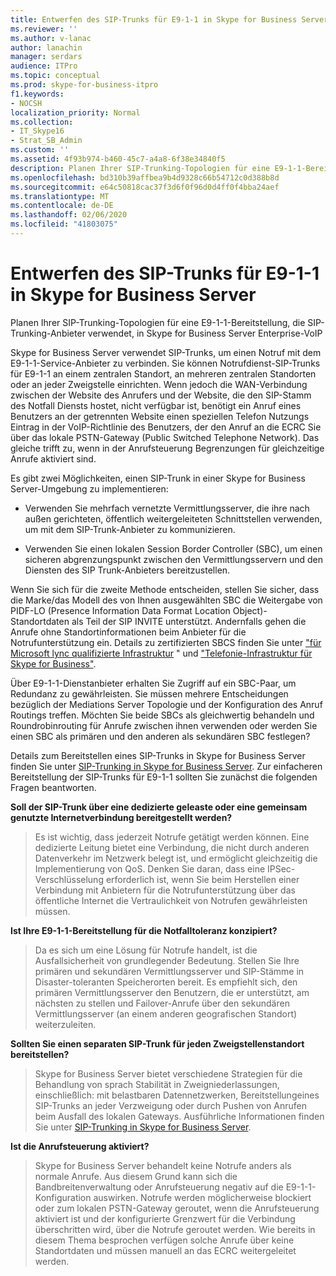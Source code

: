 ```yaml
---
title: Entwerfen des SIP-Trunks für E9-1-1 in Skype for Business Server
ms.reviewer: ''
ms.author: v-lanac
author: lanachin
manager: serdars
audience: ITPro
ms.topic: conceptual
ms.prod: skype-for-business-itpro
f1.keywords:
- NOCSH
localization_priority: Normal
ms.collection:
- IT_Skype16
- Strat_SB_Admin
ms.custom: ''
ms.assetid: 4f93b974-b460-45c7-a4a8-6f38e34840f5
description: Planen Ihrer SIP-Trunking-Topologien für eine E9-1-1-Bereitstellung, die SIP-Trunking-Anbieter verwendet, in Skype for Business Server Enterprise-VoIP
ms.openlocfilehash: bd310b39affbea9b4d9328c66b54712c0d388b8d
ms.sourcegitcommit: e64c50818cac37f3d6f0f96d0d4ff0f4bba24aef
ms.translationtype: MT
ms.contentlocale: de-DE
ms.lasthandoff: 02/06/2020
ms.locfileid: "41803075"
---
```

# <a name="design-the-sip-trunk-for-e9-1-1-in-skype-for-business-server"></a>Entwerfen des SIP-Trunks für E9-1-1 in Skype for Business Server
 
Planen Ihrer SIP-Trunking-Topologien für eine E9-1-1-Bereitstellung, die SIP-Trunking-Anbieter verwendet, in Skype for Business Server Enterprise-VoIP
  
Skype for Business Server verwendet SIP-Trunks, um einen Notruf mit dem E9-1-1-Service-Anbieter zu verbinden. Sie können Notrufdienst-SIP-Trunks für E9-1-1 an einem zentralen Standort, an mehreren zentralen Standorten oder an jeder Zweigstelle einrichten. Wenn jedoch die WAN-Verbindung zwischen der Website des Anrufers und der Website, die den SIP-Stamm des Notfall Diensts hostet, nicht verfügbar ist, benötigt ein Anruf eines Benutzers an der getrennten Website einen speziellen Telefon Nutzungs Eintrag in der VoIP-Richtlinie des Benutzers, der den Anruf an die ECRC Sie über das lokale PSTN-Gateway (Public Switched Telephone Network). Das gleiche trifft zu, wenn in der Anrufsteuerung Begrenzungen für gleichzeitige Anrufe aktiviert sind.
  
Es gibt zwei Möglichkeiten, einen SIP-Trunk in einer Skype for Business Server-Umgebung zu implementieren:
  
- Verwenden Sie mehrfach vernetzte Vermittlungsserver, die ihre nach außen gerichteten, öffentlich weitergeleiteten Schnittstellen verwenden, um mit dem SIP-Trunk-Anbieter zu kommunizieren.
    
- Verwenden Sie einen lokalen Session Border Controller (SBC), um einen sicheren abgrenzungspunkt zwischen den Vermittlungsservern und den Diensten des SIP Trunk-Anbieters bereitzustellen.
    
Wenn Sie sich für die zweite Methode entscheiden, stellen Sie sicher, dass die Marke/das Modell des von Ihnen ausgewählten SBC die Weitergabe von PIDF-LO (Presence Information Data Format Location Object)-Standortdaten als Teil der SIP INVITE unterstützt. Andernfalls gehen die Anrufe ohne Standortinformationen beim Anbieter für die Notrufunterstützung ein. Details zu zertifizierten SBCS finden Sie unter ["für Microsoft lync qualifizierte Infrastruktur](https://go.microsoft.com/fwlink/p/?LinkId=248425) " und ["Telefonie-Infrastruktur für Skype for Business"](https://docs.microsoft.com/SkypeForBusiness/certification/infra-gateways). 
  
Über E9-1-1-Dienstanbieter erhalten Sie Zugriff auf ein SBC-Paar, um Redundanz zu gewährleisten. Sie müssen mehrere Entscheidungen bezüglich der Mediations Server Topologie und der Konfiguration des Anruf Routings treffen. Möchten Sie beide SBCs als gleichwertig behandeln und Roundrobinrouting für Anrufe zwischen ihnen verwenden oder werden Sie einen SBC als primären und den anderen als sekundären SBC festlegen?
  
Details zum Bereitstellen eines SIP-Trunks in Skype for Business Server finden Sie unter [SIP-Trunking in Skype for Business Server](sip-trunking.md). Zur einfacheren Bereitstellung der SIP-Trunks für E9-1-1 sollten Sie zunächst die folgenden Fragen beantworten.
  
 **Soll der SIP-Trunk über eine dedizierte geleaste oder eine gemeinsam genutzte Internetverbindung bereitgestellt werden?**
  
> Es ist wichtig, dass jederzeit Notrufe getätigt werden können. Eine dedizierte Leitung bietet eine Verbindung, die nicht durch anderen Datenverkehr im Netzwerk belegt ist, und ermöglicht gleichzeitig die Implementierung von QoS. Denken Sie daran, dass eine IPSec-Verschlüsselung erforderlich ist, wenn Sie beim Herstellen einer Verbindung mit Anbietern für die Notrufunterstützung über das öffentliche Internet die Vertraulichkeit von Notrufen gewährleisten müssen. 
    
 **Ist Ihre E9-1-1-Bereitstellung für die Notfalltoleranz konzipiert?**
  
> Da es sich um eine Lösung für Notrufe handelt, ist die Ausfallsicherheit von grundlegender Bedeutung. Stellen Sie Ihre primären und sekundären Vermittlungsserver und SIP-Stämme in Disaster-toleranten Speicherorten bereit. Es empfiehlt sich, den primären Vermittlungsserver den Benutzern, die er unterstützt, am nächsten zu stellen und Failover-Anrufe über den sekundären Vermittlungsserver (an einem anderen geografischen Standort) weiterzuleiten. 
    
 **Sollten Sie einen separaten SIP-Trunk für jeden Zweigstellenstandort bereitstellen?**
  
> Skype for Business Server bietet verschiedene Strategien für die Behandlung von sprach Stabilität in Zweigniederlassungen, einschließlich: mit belastbaren Datennetzwerken, Bereitstellungeines SIP-Trunks an jeder Verzweigung oder durch Pushen von Anrufen beim Ausfall des lokalen Gateways. Ausführliche Informationen finden Sie unter [SIP-Trunking in Skype for Business Server](sip-trunking.md).
    
 **Ist die Anrufsteuerung aktiviert?**
  
> Skype for Business Server behandelt keine Notrufe anders als normale Anrufe. Aus diesem Grund kann sich die Bandbreitenverwaltung oder Anrufsteuerung negativ auf die E9-1-1-Konfiguration auswirken. Notrufe werden möglicherweise blockiert oder zum lokalen PSTN-Gateway geroutet, wenn die Anrufsteuerung aktiviert ist und der konfigurierte Grenzwert für die Verbindung überschritten wird, über die Notrufe geroutet werden. Wie bereits in diesem Thema besprochen verfügen solche Anrufe über keine Standortdaten und müssen manuell an das ECRC weitergeleitet werden.
    

